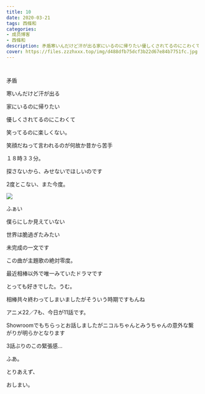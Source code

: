 ```yaml
---
title: 10
date: 2020-03-21
tags: 西條和
categories: 
- 成员博客
- 西條和
description: 矛盾寒いんだけど汗が出る家にいるのに帰りたい優しくされてるのにこわくて...
cover: https://files.zzzhxxx.top/img/d488dfb75dcf3b22d67e84b7751fc.jpg 
---
```


        ﻿


















矛盾


















寒いんだけど汗が出る








家にいるのに帰りたい








優しくされてるのにこわくて










笑ってるのに楽しくない。





















笑顔だねって言われるのが何故か昔から苦手











１８時３３分。




















探さないから、みせないでほしいのです


















2度とこない、また今度。











![](https://files.zzzhxxx.top/img/d488dfb75dcf3b22d67e84b7751fc.jpg)









ふぁい










僕らにしか見えていない

世界は脆過ぎたみたい















未完成の一文です












この曲が主題歌の絶対零度。







最近相棒以外で唯一みていたドラマです



とっても好きでした。うむ。












相棒共々終わってしまいましたがそういう時期ですもんね

















アニメ22／7も、今日が11話です。









Showroomでもちらっとお話しましたがニコルちゃんとみうちゃんの意外な繋がりが明らかとなります













3話ぶりのこの緊張感…




















ふあ。

















とりあえず、



















おしまい。


